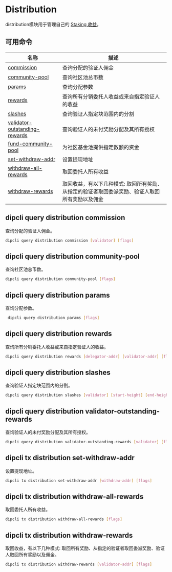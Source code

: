 # Distribution

distribution模块用于管理自己的 [Staking 收益](../concepts/general-concepts.md#staking-收益)。

## 可用命令

| 名称                                                                                    | 描述                                                                                           |
| --------------------------------------------------------------------------------------- | ---------------------------------------------------------------------------------------------- |
| [commission](#dipcli-query-distribution-commission)                                       | 查询分配的验证人佣金                                                                           |
| [community-pool](#dipcli-query-distribution-community-pool)                               | 查询社区池总币数                                                                               |
| [params](#dipcli-query-distribution-params)                                               | 查询分配参数                                                                                   |
| [rewards](#dipcli-query-distribution-rewards)                                             | 查询所有分销委托人收益或来自指定验证人的收益                                                   |
| [slashes](#dipcli-query-distribution-slashes)                                             | 查询验证人指定块范围内的分割                                                                   |
| [validator-outstanding-rewards](#dipcli-query-distribution-validator-outstanding-rewards) | 查询验证人的未付奖励分配及其所有授权                                                           |
| [fund-community-pool](#dipcli-tx-distribution-fund-community-pool)                        | 为社区基金池提供指定数额的资金                                                                 |
| [set-withdraw-addr](#dipcli-tx-distribution-set-withdraw-addr)                            | 设置提现地址                                                                                   |
| [withdraw-all-rewards](#dipcli-tx-distribution-withdraw-all-rewards)                      | 取回委托人所有收益                                                                             |
| [withdraw-rewards](#dipcli-tx-distribution-withdraw-rewards)                              | 取回收益，有以下几种模式: 取回所有奖励、从指定的验证者取回委派奖励、验证人取回所有奖励以及佣金 |

## dipcli query distribution commission

查询分配的验证人佣金。

```bash
dipcli query distribution commission [validator] [flags]
```

## dipcli query distribution community-pool

查询社区池总币数。

```bash
dipcli query distribution community-pool [flags]
```

## dipcli query distribution params

查询分配参数。

```bash
 dipcli query distribution params [flags]
```

## dipcli query distribution rewards

查询所有分销委托人收益或来自指定验证人的收益。

```bash
dipcli query distribution rewards [delegator-addr] [validator-addr] [flags]
```

## dipcli query distribution slashes

查询验证人指定块范围内的分割。

```bash
dipcli query distribution slashes [validator] [start-height] [end-height] [flags]
```

## dipcli query distribution validator-outstanding-rewards

查询验证人的未付奖励分配及其所有授权。

```bash
dipcli query distribution validator-outstanding-rewards [validator] [flags]
```

## dipcli tx distribution set-withdraw-addr

设置提现地址。

```bash
dipcli tx distribution set-withdraw-addr [withdraw-addr] [flags]
```

## dipcli tx distribution withdraw-all-rewards

取回委托人所有收益。

```bash
dipcli tx distribution withdraw-all-rewards [flags]
```

## dipcli tx distribution withdraw-rewards

取回收益，有以下几种模式: 取回所有奖励、从指定的验证者取回委派奖励、验证人取回所有奖励以及佣金。

```bash
dipcli tx distribution withdraw-rewards [validator-addr] [flags]
```
